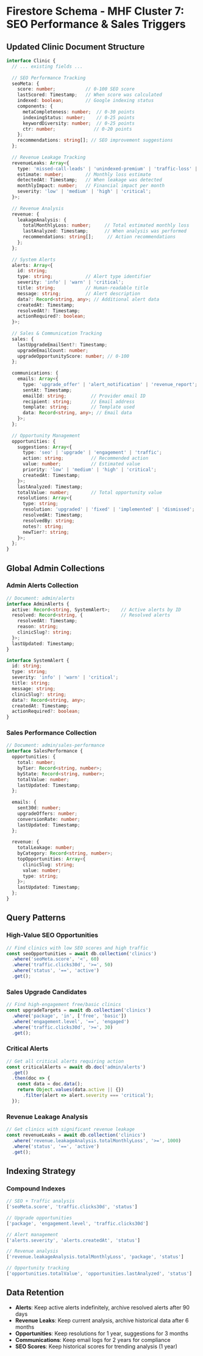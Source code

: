# Firestore Schema - MHF Cluster 7: SEO Performance & Sales Triggers

## Updated Clinic Document Structure

```typescript
interface Clinic {
  // ... existing fields ...
  
  // SEO Performance Tracking
  seoMeta: {
    score: number;           // 0-100 SEO score
    lastScored: Timestamp;   // When score was calculated
    indexed: boolean;        // Google indexing status
    components: {
      metaCompleteness: number;  // 0-30 points
      indexingStatus: number;    // 0-25 points  
      keywordDiversity: number;  // 0-25 points
      ctr: number;              // 0-20 points
    };
    recommendations: string[]; // SEO improvement suggestions
  };
  
  // Revenue Leakage Tracking
  revenueLeaks: Array<{
    type: 'missed-call-leads' | 'unindexed-premium' | 'traffic-loss' | 'upgrade-missed' | 'seo-gaps';
    estimate: number;        // Monthly loss estimate
    detectedAt: Timestamp;   // When leakage was detected
    monthlyImpact: number;   // Financial impact per month
    severity: 'low' | 'medium' | 'high' | 'critical';
  }>;
  
  // Revenue Analysis
  revenue: {
    leakageAnalysis: {
      totalMonthlyLoss: number;     // Total estimated monthly loss
      lastAnalyzed: Timestamp;      // When analysis was performed
      recommendations: string[];     // Action recommendations
    };
  };
  
  // System Alerts
  alerts: Array<{
    id: string;
    type: string;            // Alert type identifier
    severity: 'info' | 'warn' | 'critical';
    title: string;           // Human-readable title
    message: string;         // Alert description
    data?: Record<string, any>; // Additional alert data
    createdAt: Timestamp;
    resolvedAt?: Timestamp;
    actionRequired?: boolean;
  }>;
  
  // Sales & Communication Tracking
  sales: {
    lastUpgradeEmailSent?: Timestamp;
    upgradeEmailCount: number;
    upgradeOpportunityScore: number; // 0-100
  };
  
  communications: {
    emails: Array<{
      type: 'upgrade_offer' | 'alert_notification' | 'revenue_report';
      sentAt: Timestamp;
      emailId: string;         // Provider email ID
      recipient: string;       // Email address
      template: string;        // Template used
      data: Record<string, any>; // Email data
    }>;
  };
  
  // Opportunity Management
  opportunities: {
    suggestions: Array<{
      type: 'seo' | 'upgrade' | 'engagement' | 'traffic';
      action: string;          // Recommended action
      value: number;           // Estimated value
      priority: 'low' | 'medium' | 'high' | 'critical';
      createdAt: Timestamp;
    }>;
    lastAnalyzed: Timestamp;
    totalValue: number;        // Total opportunity value
    resolutions: Array<{
      type: string;
      resolution: 'upgraded' | 'fixed' | 'implemented' | 'dismissed';
      resolvedAt: Timestamp;
      resolvedBy: string;
      notes?: string;
      newTier?: string;
    }>;
  };
}
```

## Global Admin Collections

### Admin Alerts Collection
```typescript
// Document: admin/alerts
interface AdminAlerts {
  active: Record<string, SystemAlert>;    // Active alerts by ID
  resolved: Record<string, {              // Resolved alerts
    resolvedAt: Timestamp;
    reason: string;
    clinicSlug?: string;
  }>;
  lastUpdated: Timestamp;
}

interface SystemAlert {
  id: string;
  type: string;
  severity: 'info' | 'warn' | 'critical';
  title: string;
  message: string;
  clinicSlug?: string;
  data?: Record<string, any>;
  createdAt: Timestamp;
  actionRequired?: boolean;
}
```

### Sales Performance Collection
```typescript
// Document: admin/sales-performance  
interface SalesPerformance {
  opportunities: {
    total: number;
    byTier: Record<string, number>;
    byState: Record<string, number>;
    totalValue: number;
    lastUpdated: Timestamp;
  };
  
  emails: {
    sent30d: number;
    upgradeOffers: number;
    conversionRate: number;
    lastUpdated: Timestamp;
  };
  
  revenue: {
    totalLeakage: number;
    byCategory: Record<string, number>;
    topOpportunities: Array<{
      clinicSlug: string;
      value: number;
      type: string;
    }>;
    lastUpdated: Timestamp;
  };
}
```

## Query Patterns

### High-Value SEO Opportunities
```typescript
// Find clinics with low SEO scores and high traffic
const seoOpportunities = await db.collection('clinics')
  .where('seoMeta.score', '<', 60)
  .where('traffic.clicks30d', '>=', 50)
  .where('status', '==', 'active')
  .get();
```

### Sales Upgrade Candidates
```typescript
// Find high-engagement free/basic clinics
const upgradeTargets = await db.collection('clinics')
  .where('package', 'in', ['free', 'basic'])
  .where('engagement.level', '==', 'engaged')
  .where('traffic.clicks30d', '>=', 30)
  .get();
```

### Critical Alerts
```typescript
// Get all critical alerts requiring action
const criticalAlerts = await db.doc('admin/alerts')
  .get()
  .then(doc => {
    const data = doc.data();
    return Object.values(data.active || {})
      .filter(alert => alert.severity === 'critical');
  });
```

### Revenue Leakage Analysis
```typescript
// Get clinics with significant revenue leakage
const revenueLeaks = await db.collection('clinics')
  .where('revenue.leakageAnalysis.totalMonthlyLoss', '>=', 1000)
  .where('status', '==', 'active')
  .get();
```

## Indexing Strategy

### Compound Indexes
```typescript
// SEO + Traffic analysis
['seoMeta.score', 'traffic.clicks30d', 'status']

// Upgrade opportunities
['package', 'engagement.level', 'traffic.clicks30d']

// Alert management
['alerts.severity', 'alerts.createdAt', 'status']

// Revenue analysis
['revenue.leakageAnalysis.totalMonthlyLoss', 'package', 'status']

// Opportunity tracking
['opportunities.totalValue', 'opportunities.lastAnalyzed', 'status']
```

## Data Retention

- **Alerts**: Keep active alerts indefinitely, archive resolved alerts after 90 days
- **Revenue Leaks**: Keep current analysis, archive historical data after 6 months  
- **Opportunities**: Keep resolutions for 1 year, suggestions for 3 months
- **Communications**: Keep email logs for 2 years for compliance
- **SEO Scores**: Keep historical scores for trending analysis (1 year)